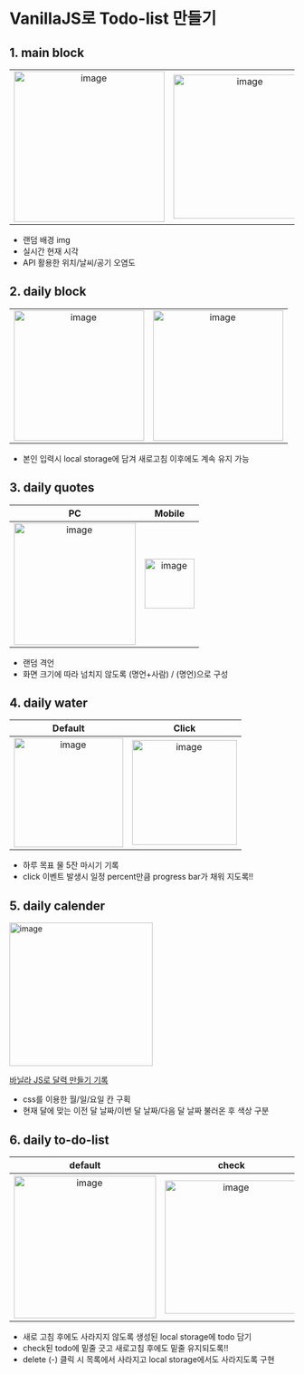 # VanillaJS로 Todo-list 만들기

## 1. main block
|||
|:--:|:--:|
|<img width="266" alt="image" src="https://user-images.githubusercontent.com/67853616/147870693-7a9b6917-7036-4f4d-ad38-b5f47cf977eb.png">|<img width="254" alt="image" src="https://user-images.githubusercontent.com/67853616/147870654-adae62f4-97e5-4180-b308-e98d0701f879.png">|
* 랜덤 배경 img 
* 실시간 현재 시각
* API 활용한 위치/날씨/공기 오염도

## 2. daily block
|||
|:--:|:--:|
|<img width="230" alt="image" src="https://user-images.githubusercontent.com/67853616/147870717-5805a21d-a9c9-4c91-bd5d-4dc2326f3bc1.png">|<img width="230" alt="image" src="https://user-images.githubusercontent.com/67853616/147870745-0f9fb4e9-e9e8-49db-9c2e-4cea4b575f85.png">|

* 본인 입력시 local storage에 담겨 새로고침 이후에도 계속 유지 가능

## 3. daily quotes
|PC|Mobile|
|:--:|:--:|
|<img width="215" alt="image" src="https://user-images.githubusercontent.com/67853616/147870788-d1ef65d4-f2b4-4184-896d-5a85cc991728.png">|<img width="88" alt="image" src="https://user-images.githubusercontent.com/67853616/147870809-a1407155-8201-4766-ab10-d64f1b40a8dc.png">|
* 랜덤 격언
* 화면 크기에 따라 넘치지 않도록 (명언+사람) / (명언)으로 구성

## 4. daily water
|Default|Click|
|:--:|:--:|
|<img width="193" alt="image" src="https://user-images.githubusercontent.com/67853616/147870853-393ea65f-584e-46d0-a570-39d95d40b283.png">|<img width="185" alt="image" src="https://user-images.githubusercontent.com/67853616/147870874-6935ec0f-fdd5-4c2c-a5db-060ef7c55bd2.png">|
* 하루 목표 물 5잔 마시기 기록
* click 이벤트 발생시 일정 percent만큼 progress bar가 채워 지도록!!

## 5. daily calender
<img width="253" alt="image" src="https://user-images.githubusercontent.com/67853616/147870940-072fbd47-3017-4d6c-bc0f-bb2878f76d75.png">

[바닐라 JS로 달력 만들기 기록](https://velog.io/@hixkix59/JS-%EB%8B%AC%EB%A0%A5-%EB%A7%8C%EB%93%A4%EA%B8%B0)

* css를 이용한 월/일/요일 칸 구획 <br>
* 현재 달에 맞는 이전 달 날짜/이번 달 날짜/다음 달 날짜 불러온 후 색상 구분

## 6. daily to-do-list
|default|check|add|
|:--:|:--:|:--:|
|<img width="251" alt="image" src="https://user-images.githubusercontent.com/67853616/147871081-f868d757-3737-4371-bc6b-a1df8191e03a.png">|<img width="235" alt="image" src="https://user-images.githubusercontent.com/67853616/147871094-d8664c41-34a5-48f7-891a-552cef3bcd76.png">|<img width="254" alt="image" src="https://user-images.githubusercontent.com/67853616/147871088-2b0ed542-a687-4050-8c06-1b0155c26d2d.png">|
* 새로 고침 후에도 사라지지 않도록 생성된 local storage에 todo 담기
* check된 todo에 밑줄 긋고 새로고침 후에도 밑줄 유지되도록!!
* delete (-) 클릭 시 목록에서 사라지고 local storage에서도 사라지도록 구현
